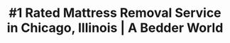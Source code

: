 ---
layout: location.njk
title: "#1 Rated Mattress Removal Service in Chicago, Illinois | A Bedder World"
description: "Professional mattress removal and disposal service in Chicago, Illinois. Eco-friendly disposal, next-day pickup, and competitive pricing. Call 720-263-6094 today!"
permalink: /mattress-removal/illinois/chicago/
city: Chicago
state: Illinois
stateSlug: illinois
tier: 1
coordinates: 
  lat: 41.8781
  lng: -87.6298
pricing:
  startingPrice: 125
  single: 125
  queen: 125
  king: 135
  boxSpring: 30

neighborhoods: [
  {
    "name": "The Loop",
    "zipCodes": ["60601", "60602", "60603"]
  },
  {
    "name": "Lincoln Park",
    "zipCodes": ["60614"]
  },
  {
    "name": "Wicker Park",
    "zipCodes": ["60622"]
  },
  {
    "name": "Logan Square",
    "zipCodes": ["60647"]
  },
  {
    "name": "River North",
    "zipCodes": ["60654", "60642"]
  },
  {
    "name": "Gold Coast",
    "zipCodes": ["60610", "60611"]
  },
  {
    "name": "Lakeview",
    "zipCodes": ["60657"]
  },
  {
    "name": "Hyde Park",
    "zipCodes": ["60615", "60637"]
  },
  {
    "name": "Uptown",
    "zipCodes": ["60640"]
  },
  {
    "name": "Ukrainian Village",
    "zipCodes": ["60622"]
  },
  {
    "name": "Humboldt Park",
    "zipCodes": ["60624"]
  },
  {
    "name": "Albany Park",
    "zipCodes": ["60625"]
  },
  {
    "name": "Avondale",
    "zipCodes": ["60618"]
  },
  {
    "name": "Bronzeville",
    "zipCodes": ["60653"]
  },
  {
    "name": "South Shore",
    "zipCodes": ["60649"]
  }
]
zipCodes: [
  "60601",
  "60602",
  "60603",
  "60604",
  "60605",
  "60606",
  "60607",
  "60608",
  "60609",
  "60610",
  "60611",
  "60612",
  "60613",
  "60614",
  "60615",
  "60616",
  "60617",
  "60618",
  "60619",
  "60620",
  "60621",
  "60622",
  "60623",
  "60624",
  "60625",
  "60626",
  "60628",
  "60629",
  "60630",
  "60631",
  "60632",
  "60633",
  "60634",
  "60636",
  "60637",
  "60638",
  "60639",
  "60640",
  "60641",
  "60642",
  "60643",
  "60644",
  "60645",
  "60646",
  "60647",
  "60649",
  "60651",
  "60652",
  "60653",
  "60654",
  "60655",
  "60656",
  "60657",
  "60659",
  "60660",
  "60661"
]
recyclingPartners: [
  "Chicago Furniture Bank",
  "Lakeshore Recycling Systems (LRS)",
  "Groot Industries",
  "Cook County Recycling Centers"
]
localRegulations: "Chicago Municipal Code prohibits mattresses in regular trash. Mattresses with bed bugs must be labeled 'Bed Bug Infested.' Free city bulk pickup available via 311 system with advance scheduling required."
nearbyCities: [
  {
    "name": "Arlington Heights",
    "slug": "arlington-heights",
    "distance": 25,
    "isSuburb": true
  },
  {
    "name": "Aurora",
    "slug": "aurora",
    "distance": 40,
    "isSuburb": true
  },
  {
    "name": "Bolingbrook",
    "slug": "bolingbrook",
    "distance": 28,
    "isSuburb": true
  },
  {
    "name": "Cicero",
    "slug": "cicero",
    "distance": 8,
    "isSuburb": true
  },
  {
    "name": "Des Plaines",
    "slug": "des-plaines",
    "distance": 17,
    "isSuburb": true
  },
  {
    "name": "Downers Grove",
    "slug": "downers-grove",
    "distance": 22,
    "isSuburb": true
  },
  {
    "name": "Elgin",
    "slug": "elgin",
    "distance": 40,
    "isSuburb": true
  },
  {
    "name": "Elmhurst",
    "slug": "elmhurst",
    "distance": 17,
    "isSuburb": true
  },
  {
    "name": "Evanston",
    "slug": "evanston",
    "distance": 12,
    "isSuburb": true
  },
  {
    "name": "Hoffman Estates",
    "slug": "hoffman-estates",
    "distance": 32,
    "isSuburb": true
  },
  {
    "name": "Joliet",
    "slug": "joliet",
    "distance": 40,
    "isSuburb": true
  },
  {
    "name": "Naperville",
    "slug": "naperville",
    "distance": 28,
    "isSuburb": true
  },
  {
    "name": "Oak Lawn",
    "slug": "oak-lawn",
    "distance": 15,
    "isSuburb": true
  },
  {
    "name": "Oak Park",
    "slug": "oak-park",
    "distance": 10,
    "isSuburb": true
  },
  {
    "name": "Orland Park",
    "slug": "orland-park",
    "distance": 25,
    "isSuburb": true
  },
  {
    "name": "Palatine",
    "slug": "palatine",
    "distance": 30,
    "isSuburb": true
  },
  {
    "name": "Schaumburg",
    "slug": "schaumburg",
    "distance": 28,
    "isSuburb": true
  },
  {
    "name": "Skokie",
    "slug": "skokie",
    "distance": 15,
    "isSuburb": true
  },
  {
    "name": "Tinley Park",
    "slug": "tinley-park",
    "distance": 28,
    "isSuburb": true
  },
  {
    "name": "Waukegan",
    "slug": "waukegan",
    "distance": 40,
    "isSuburb": true
  },
  {
    "name": "Wheaton",
    "slug": "wheaton",
    "distance": 25,
    "isSuburb": true
  }
]

pageContent:
  heroDescription: "Professional mattress pickup serving Chicago's complex urban environment. Expert navigation of three-flat staircases, high-rise service elevators, and winter parking restrictions. Next-day service  Every mattress recycled - over 1 million recycled nationwide."
  aboutService: "Chicago's architectural legacy creates America's most complex mattress removal challenges. The city's 76,000+ three-flats, built during the 1910s-1920s boom, feature narrow 34-38 inch staircases with steep rises and 90-degree turns that require specialized stair-climbing equipment. These iconic Chicago buildings, concentrated in neighborhoods like Wicker Park, Logan Square, and Lincoln Park, house over 600,000 residents in vertically-stacked units connected by unforgiving wooden staircases. Downtown's forest of high-rises - from vintage 1920s buildings to modern 80-story towers - demands freight elevator coordination, building management approvals, and protective padding for marble lobbies worth millions. Chicago's brutal winters transform logistics: December through April brings parking bans across 107 miles of major arteries including Michigan Avenue, Lake Shore Drive, and Western Avenue. Snow emergency protocols can shut down entire neighborhoods within hours. Our teams navigate these urban obstacles with military precision - coordinating 48-hour parking meter suspensions, securing building access permissions, and deploying specialized equipment designed for Chicago's unique housing stock. From Gold Coast penthouses to Pilsen bungalows, we've mastered the art of mattress removal in America's most architecturally diverse city."
  serviceAreasIntro: "Mattress removal across Chicago's diverse neighborhoods, from Loop skyscrapers to South Side bungalows:"
  regulationsCompliance: "We handle all Chicago mattress disposal complexities so you don't have to worry about regulations or fines. Chicago Municipal Code Title 11 strictly prohibits mattresses in regular waste - violations bring $500-$5,000 penalties from Streets & Sanitation inspectors. Cook County demands licensed haulers with $2M insurance and certified documentation. Illinois EPA requires Chain of Custody tracking to prevent illegal dumping (costing taxpayers $12M annually in cleanup). Instead of navigating this regulatory maze yourself, we provide complete compliance service: we coordinate with 311 for city pickup conflicts, handle bed bug labeling per health department protocols, secure building management notifications per Chicago Residential Landlord Tenant Ordinance, obtain commercial vehicle permits for downtown zones, and maintain all required disposal facility certifications. Our Illinois Commerce Commission licenses and business bonds mean you're fully protected. Most importantly, every Chicago mattress gets 100% recycled through our certified network - zero landfill waste, maximum environmental benefit. Property managers receive complete documentation for insurance and legal requirements, while residents get peace of mind knowing their mattress disposal exceeds all local, county, and state standards. We turn regulatory compliance from a headache into a seamless, environmentally responsible solution."
  environmentalImpact: "Chicago generates over 730,000 discarded mattresses annually - enough to fill Soldier Field three times over. Without state recycling mandates, most end up in Winnebago County's massive Orchard Hills landfill, consuming precious space and leaching chemicals into groundwater. Our 100% recycling commitment has diverted over 1 million mattresses nationwide from landfills, preventing 75 million pounds of waste - equivalent to 375 Blue Line trains. Each Chicago mattress we collect undergoes complete material recovery: steel springs become construction rebar for new Chicago high-rises, polyurethane foam transforms into carpet padding for Loop office buildings, cotton batting becomes insulation for Midwest homes. Our local partnerships amplify environmental impact - Cook County Material Recovery Facility processes our spring steel into 40,000 pounds of recyclable metal annually, while Chicago Furniture Bank's warehouse at 4801 S Whipple redistributes quality mattresses to families transitioning from homelessness. This circular economy approach has created 15 green jobs at regional processing facilities, supporting Illinois workers while protecting the Great Lakes watershed. Every Chicago mattress recycled prevents 40 pounds of landfill waste, reduces methane emissions equivalent to removing a car from Lake Shore Drive for 3 months, and preserves natural resources that would otherwise be extracted for new mattress production. Our documentation process provides Chicago customers with environmental impact certificates, quantifying their contribution to Illinois waste reduction goals and supporting LEED certification requirements for commercial properties."
  howItWorksScheduling: "Schedule next-day pickup with precise timing coordination. We secure 48-hour parking meter suspensions for downtown locations and coordinate building management approvals. Winter scheduling works around December-April restrictions on arterial streets like Michigan Avenue and Lake Shore Drive."
  howItWorksService: "Our crews arrive with specialized equipment: stair-climbing dollies for three-flat narrow staircases (36-inch typical width), protective padding for luxury lobby surfaces, and compact vehicles for Chicago's tight alley access. We coordinate service elevator reservations for high-rises and handle weight restrictions - standard elevators accommodate queens, freight elevators required for kings."
  howItWorksDisposal: "Every mattress achieves 100% recycling through our certified network. Materials flow to Cook County facilities where steel becomes rebar, foam becomes carpet padding, and fabric becomes insulation. Zero waste to landfill - part of our 1 million+ mattress recycling achievement nationwide."
  sidebarStats:
    mattressesRemoved: "12,890"

reviews:
  count: 487
  featured: [
  {
    "text": "My Wicker Park three-flat has impossibly narrow stairs - 34 inches wide with a 90-degree turn. The team brought specialized stair-climbing equipment and protective padding for the hardwood. Took them 25 minutes to navigate my king mattress down three floors without a scratch. Worth every penny to avoid doing it myself and risking injury or property damage.",
    "author": "Jessica M.",
    "neighborhood": "Wicker Park"
  },
  {
    "text": "High-rise pickup from my Gold Coast condo required freight elevator coordination. Team arrived exactly on schedule, had building management approval sorted out, and used protective padding for the marble lobby. They even provided me with recycling documentation showing my mattress materials went to local facilities instead of landfill. Professional service that respects the building and environment.",
    "author": "Marcus R.",
    "neighborhood": "Gold Coast"
  },
  {
    "text": "February pickup during the polar vortex - parking was a nightmare with the snow emergency routes. A Bedder World coordinated a 48-hour meter suspension on my street and worked around the 3am-7am winter parking ban. Text updates kept me informed about timing changes due to weather. They still made it happen when the city's own bulk pickup was suspended.",
    "author": "Rita H.",
    "neighborhood": "Logan Square"
  }
]
faqs: [
  {
    "question": "How do you handle Chicago's three-flat and high-rise building access challenges?",
    "answer": "We're specialists in Chicago's unique housing: 76,000+ three-flats with typical 34-36 inch stairwell widths require stair-climbing dollies and protective padding. High-rises need service elevator coordination - standard elevators fit queens (60x80) but kings (76x80) need freight elevators. We secure building management approval 24 hours ahead and carry $2M liability insurance for luxury properties."
  },
  {
    "question": "What's included in your Chicago mattress removal pricing?",
    "answer": " for singles/queens, $135 for kings, $30 for box springs. Price includes: stairway navigation up to 4 flights, building management coordination, parking permits when needed, protective padding for surfaces, and 100% recycling processing. No hidden fees for Chicago's complex logistics - you pay one transparent price."
  },
  {
    "question": "How do you handle Chicago's winter parking restrictions and weather delays?",
    "answer": "December-April brings 107 miles of overnight parking bans (3am-7am) on arterials like Michigan Avenue and Lake Shore Drive. We coordinate 48-hour meter suspensions downtown and adjust pickup windows to 7am-3pm during winter parking enforcement. Snow emergency route closures trigger automatic rescheduling with text updates to customers."
  },
  {
    "question": "Do you really recycle 100% of mattresses collected in Chicago?",
    "answer": "Yes - every mattress achieves zero-landfill disposal. We've recycled over 1 million mattresses nationwide, diverting 75 million pounds from landfills. Chicago materials go to Cook County facilities where 65% gets recovered: steel springs become construction rebar, polyurethane foam becomes carpet padding, cotton batting becomes insulation. You receive documentation showing your mattress environmental impact."
  },
  {
    "question": "Can you coordinate pickup during Northwestern and University of Chicago move-outs?",
    "answer": "We specialize in college logistics during peak periods (March quarter-end and June graduation). Northwestern's Evanston campus generates 2,000+ mattress disposals in 48 hours. We pre-position crews, extend hours to 8pm, and coordinate with campus housing for streamlined pickup from residence halls and off-campus apartments."
  },
  {
    "question": "What specific equipment do you use for Chicago's narrow spaces and tight access?",
    "answer": "Specialized Chicago equipment includes: stair-climbing dollies for three-story walkups, protective padding for marble/hardwood surfaces in Gold Coast buildings, compact trucks for 10-foot alley clearance requirements, and strapping systems for secure transport. Teams carry building keys when provided and use freight elevators for oversized items."
  },
  {
    "question": "How do you coordinate with Chicago building management companies?",
    "answer": "We work with major Chicago property managers like Habitat, FirstService Residential, and Draper and Kramer. Our process: 24-hour advance notice, insurance certificate provision, service elevator reservation, lobby protection setup, and disposal documentation for property records. Bulk removal contracts available for apartment complexes and hotels."
  },
  {
    "question": "What documentation do you provide for Chicago business customers?",
    "answer": "Business customers receive: Certificate of Destruction with serial numbers, environmental impact report showing recycled materials breakdown, disposal facility receipts, and Chain of Custody documentation. This satisfies Chicago business licensing requirements and supports LEED certification points for sustainable waste management practices."
  }
]
---